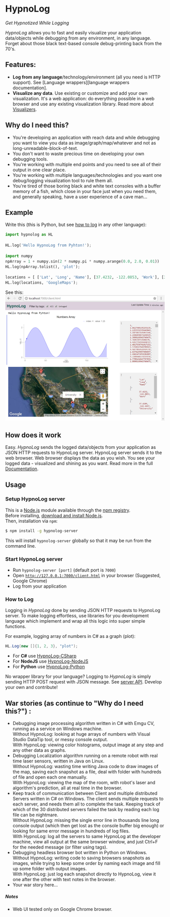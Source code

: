 HypnoLog
==========================
*Get Hypnotized While Logging*

*HypnoLog* allows you to fast and easily visualize your application data/objects
while debugging from any environment, in any language. Forget about those black
    text-based console debug-printing back from the 70's.

## Features:
- **Log from any language**/technology/environment (all you need is HTTP
  support). See [Language wrappers][language wrappers documentation].
- **Visualize any data**. Use existing or customize and add your own
  visualization. It's a web application: do everything possible in a web browser
  and use any existing visualization library. Read more about
  [Visualizers][visualizers documentation].  

## Why do I need this?
- You're developing an application with reach data and while debugging you want
  to view you data as image/graph/map/whatever and not as
  long-unreadable-block-of-text. 
- You don't want to waste precious time on developing your own debugging tools.
- You're working with multiple end points and you need to see all of their
  output in one clear place.
- You're working with multiple languages/technologies and you want one
  debug/logging visualization tool to rule them all.
- You're tired of those boring black and white text consoles with a buffer
  memory of a fish, which close in your face just when you need them, and
  generally speaking, have a user experience of a cave man...

## Example
Write this (this is Python, but see [how to log](#how-to-log) in any other
language):
```python
import hypnolog as HL

HL.log('Hello HypnoLog from Pyhton!');

import numpy
npArray = 1 + numpy.sin(2 * numpy.pi * numpy.arange(0.0, 2.0, 0.01))
HL.log(npArray.tolist(), 'plot');

locations = [ ['Lat', 'Long', 'Name'], [37.4232, -122.0853, 'Work'], [37.4289, -122.1697, 'University'], [37.6153, -122.3900, 'Airport'], [37.4422, -122.1731, 'Shopping'] ];
HL.log(locations, 'GoogleMaps');
```

See this:
![alt text](/doc/images/screenshot_hypnolog-python-example.png "HypnoLog UI screenshot")

## How does it work
Easy. *HypnoLog* sends the logged data/objects from your application as JSON
HTTP requests to HypnoLog server. HypnoLog server sends it to the web browser.
Web browser displays the data as you wish. You see your logged data - visualized
and shining as you want. Read more in the full [Documentation].

## Usage

### Setup HypnoLog server
This is a [Node.js](https://nodejs.org/en/) module available through the [npm
registry](https://www.npmjs.com/).  
Before installing, [download and install Node.js](https://nodejs.org/en/download/).  
Then, installation via `npm`:
```bash
$ npm install -g hypnolog-server
```
This will install `hypnolog-server` globally so that it may be run from the
command line.

### Start HypnoLog server
- Run `hypnolog-server [port]` (default port is `7000`)
- Open [`http://127.0.0.1:7000/client.html`](http://127.0.0.1:7000/client.html)
  in your browser (Suggested, Google Chrome)
- Log from your application

### How to Log
Logging in *HypnoLog* done by sending JSON HTTP requests to HypnoLog server. To
make logging effortless, use libraries for you development language which
implement and wrap all this logic into super simple functions.

For example, logging array of numbers in C# as a graph (plot):
```csharp
HL.Log(new []{1, 2, 3}, "plot");
```

- For **C#** use [HypnoLog-CSharp](https://github.com/SimonLdj/hypnolog-csharp)
- For **NodeJS** use [HypnoLog-NodeJS](https://github.com/SimonLdj/hypnolog-nodejs)
- For **Python** use [HypnoLog-Python ](https://github.com/SimonLdj/hypnolog-python)

No wrapper library for your language? Logging to *HypnoLog* is simply sending
HTTP POST request with JSON message. See [server API]. Develop your own and
contribute!

## War stories (as continue to "Why do I need this?") :
- Debugging image processing algorithm written in C# with Emgu CV, running as a
  service on Windows machine.  
  Without HypnoLog: looking at huge arrays of numbers with Visual Studio DataTip
  tool, or messy console output.  
  With HypnoLog: viewing color histograms, output image at any step and any
  other data as graphs.  
- Debugging Localization algorithm running on a remote robot with real time
  laser sensors, written in Java on Linux.  
  Without HypnoLog: wasting time writing Java code to draw images of the map,
  saving each snapshot as a file, deal with folder with hundreds of file and
  open each one manually.  
  With HypnoLog: viewing the map of the room, with robot's laser and algorithm's
  prediction, all at real time in the browser.  
- Keep track of communication between Client and multiple distributed Servers
  written in C# on Windows. The client sends multiple requests to each server,
  and needs them all to complete the task. Keeping track of which of the 30
  distributed servers failed the task by reading each log file can be nightmare.  
  Without HypnoLog: missing the single error line in thousands line long console
  output (which then get lost as the console buffer big enough) or looking for
  same error message in hundreds of log files.  
  With HypnoLog: log all the servers to same HypnoLog at the developer machine,
  view all output at the same browser window, and just Ctrl+F for the needed
  message (or filter using tags). 
- Debugging headless browser bot written in Python on Windows.  
  Without HypnoLog: writing code to saving browsers snapshots as images, while
  trying to keep some order by naming each image and fill up some folder with
  output images.  
  With HypnoLog: just log each snapshot directly to HypnoLog, view it one after
  the other with text notes in the browser.
- Your war story here...

##### Notes
- Web UI tested only on Google Chrome browser.


[documentation]:                    doc/HypnoLog-documentation.md
[visualizers documentation]:        doc/HypnoLog-documentation.md#visualizers
[languages wrappers documentation]: doc/HypnoLog-documentation.md#languages-wrappers
[server api]:                       doc/api-doc.md
